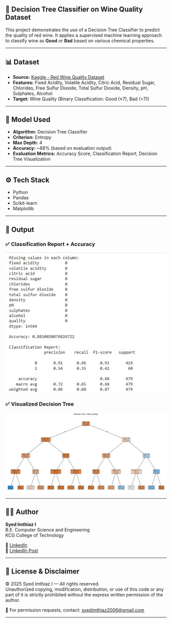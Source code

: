 ## 🍷 Decision Tree Classifier on Wine Quality Dataset

This project demonstrates the use of a Decision Tree Classifier to predict the quality of red wine. It applies a supervised machine learning approach to classify wine as **Good** or **Bad** based on various chemical properties.

---

## 📊 Dataset

- **Source:** [Kaggle - Red Wine Quality Dataset](https://www.kaggle.com/datasets/uciml/red-wine-quality-cortez-et-al-2009)
- **Features:** Fixed Acidity, Volatile Acidity, Citric Acid, Residual Sugar, Chlorides, Free Sulfur Dioxide, Total Sulfur Dioxide, Density, pH, Sulphates, Alcohol
- **Target:** Wine Quality (Binary Classification: Good (≥7), Bad (<7))

---

## 🧠 Model Used

- **Algorithm:** Decision Tree Classifier  
- **Criterion:** Entropy  
- **Max Depth:** 4  
- **Accuracy:** ~88% (based on evaluation output)  
- **Evaluation Metrics:** Accuracy Score, Classification Report, Decision Tree Visualization

---

## ⚙️ Tech Stack

- Python  
- Pandas  
- Scikit-learn  
- Matplotlib

---

## 📸 Output

### ✅ Classification Report + Accuracy
![Decision Tree Output 1](https://github.com/Syed-Imthiaz/wine-quality-decision-tree/blob/main/Decision%20Tree%201.JPG?raw=true)

### ✅ Visualized Decision Tree
![Decision Tree Output 2](https://github.com/Syed-Imthiaz/wine-quality-decision-tree/blob/main/Decision%20Tree%202.JPG?raw=true)

---

## 👨‍💻 Author

**Syed Imthiaz I**  
B.E. Computer Science and Engineering  
KCG College of Technology  

🔗 [LinkedIn](https://www.linkedin.com/in/syedimthiaz/)  
🔗 [LinkedIn Post](https://www.linkedin.com/feed/update/urn:li:activity:7353808012358180865/)

---

## 🚫 License & Disclaimer

© 2025 Syed Imthiaz I — All rights reserved.  
Unauthorized copying, modification, distribution, or use of this code or any part of it is strictly prohibited without the express written permission of the author.

📩 For permission requests, contact: syedimthiaz2006@gmail.com

---
